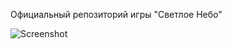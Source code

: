 Официальный репозиторий игры "Светлое Небо"

![Screenshot](https://github.com/JohnTitor369/svetloe_nebo/blob/main/logo.jpg)

